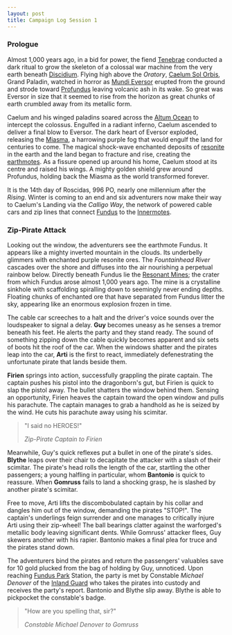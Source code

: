 ```yaml
---
layout: post
title: Campaign Log Session 1
---
```


### Prologue

Almost 1,000 years ago, in a bid for power, the fiend [Tenebrae](getting-started#tenebrae) conducted a dark ritual to grow the skeleton of a colossal war machine from the very earth beneath [Discidium](discidium). Flying high above the *Oratory*, [Caelum Sol Orbis](getting-started#caelum-sol-orbis), Grand Paladin, watched in horror as [Mundi Eversor](getting-started#mundi-eversor) erupted from the ground and strode toward [Profundus](profundus) leaving volcanic ash in its wake. So great was Eversor in size that it seemed to rise from the horizon as great chunks of earth crumbled away from its metallic form.

Caelum and his winged paladins soared across the [Altum Ocean](profundus#altum-ocean) to intercept the colossus. Engulfed in a radiant inferno, Caelum ascended to deliver a final blow to Eversor. The dark heart of Eversor exploded, releasing the [Miasma](getting-started#the-miasma), a harrowing purple fog that would engulf the land for centuries to come. The magical shock-wave enchanted deposits of [resonite](getting-started#resonance-engines) in the earth and the land began to fracture and rise, creating the [earthmotes](exploration#earthmotes). As a fissure opened up around his home, Caelum stood at its centre and raised his wings. A mighty golden shield grew around Profundus, holding back the Miasma as the world transformed forever.

It is the 14th day of Roscidas, 996 PO, nearly one millennium after the *Rising*. Winter is coming to an end and six adventurers now make their way to Caelum's Landing via the *Calligo Way*, the network of powered cable cars and zip lines that connect [Fundus](profundus#fundus) to the [Innermotes](profundus#the-innermotes).

### Zip-Pirate Attack

Looking out the window, the adventurers see the earthmote Fundus. It appears like a mighty inverted mountain in the clouds. Its underbelly glimmers with enchanted purple resonite ores. The *Fountainhead River* cascades over the shore and diffuses into the air nourishing a perpetual rainbow below. Directly beneath Fundus lie the [Resonant Mines](profundus#resonant-mines); the crater from which Fundus arose almost 1,000 years ago. The mine is a crystalline sinkhole with scaffolding spiralling down to seemingly never ending depths. Floating chunks of enchanted ore that have separated from Fundus litter the sky, appearing like an enormous explosion frozen in time.

The cable car screeches to a halt and the driver's voice sounds over the loudspeaker to signal a delay. **Guy** becomes uneasy as he senses a tremor beneath his feet. He alerts the party and they stand ready. The sound of something zipping down the cable quickly becomes apparent and six sets of boots hit the roof of the car. When the windows shatter and the pirates leap into the car, **Arti** is the first to react, immediately defenestrating the unfortunate pirate that lands beside them.

**Firien** springs into action, successfully grappling the pirate captain. The captain pushes his pistol into the dragonborn's gut, but Firien is quick to slap the pistol away. The bullet shatters the window behind them. Sensing an opportunity, Firien heaves the captain toward the open window and pulls his parachute. The captain manages to grab a handhold as he is seized by the wind. He cuts his parachute away using his scimitar.

> "I said no HEROES!"
>
> *Zip-Pirate Captain to Firien*

Meanwhile, Guy's quick reflexes put a bullet in one of the pirate's sides. **Blythe** leaps over their chair to decapitate the attacker with a slash of their scimitar. The pirate's head rolls the length of the car, startling the other passengers; a young halfling in particular, whom **Bantonio** is quick to reassure. When **Gomruss** fails to land a shocking grasp, he is slashed by another pirate's scimitar.

Free to move, Arti lifts the discombobulated captain by his collar and dangles him out of the window, demanding the pirates "STOP!". The captain's underlings feign surrender and one manages to critically injure Arti using their zip-wheel! The ball bearings clatter against the warforged's metallic body leaving significant dents. While Gomruss' attacker flees, Guy skewers another with his rapier. Bantonio makes a final plea for truce and the pirates stand down.

The adventurers bind the pirates and return the passengers' valuables save for 10 gold plucked from the bag of holding by Guy, unnoticed. Upon reaching [Fundus Park](profundus#fundus-park) Station, the party is met by Constable *Michael Denover* of the [Inland Guard](ministry#inland-guard) who takes the pirates into custody and receives the party's report. Bantonio and Blythe slip away. Blythe is able to pickpocket the constable's badge.

> "How are you spelling that, sir?"
>
> *Constable Michael Denover to Gomruss*
